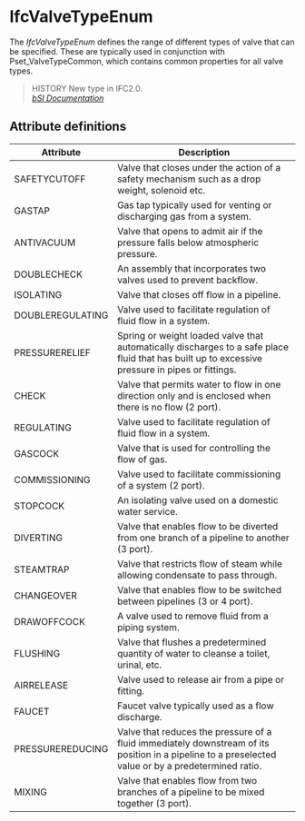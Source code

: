 IfcValveTypeEnum
================
The _IfcValveTypeEnum_ defines the range of different types of valve that can
be specified. These are typically used in conjunction with
Pset_ValveTypeCommon, which contains common properties for all valve types.  
  
> HISTORY  New type in IFC2.0.  
[ _bSI
Documentation_](https://standards.buildingsmart.org/IFC/DEV/IFC4_2/FINAL/HTML/schema/ifchvacdomain/lexical/ifcvalvetypeenum.htm)


Attribute definitions
---------------------
| Attribute        | Description                                                                                                                                         |
|------------------|-----------------------------------------------------------------------------------------------------------------------------------------------------|
| SAFETYCUTOFF     | Valve that closes under the action of a safety mechanism such as a drop weight, solenoid etc.                                                       |
| GASTAP           | Gas tap typically used for venting or discharging gas from a system.                                                                                |
| ANTIVACUUM       | Valve that opens to admit air if the pressure falls below atmospheric pressure.                                                                     |
| DOUBLECHECK      | An assembly that incorporates two valves used to prevent backflow.                                                                                  |
| ISOLATING        | Valve that closes off flow in a pipeline.                                                                                                           |
| DOUBLEREGULATING | Valve used to facilitate regulation of fluid flow in a system.                                                                                      |
| PRESSURERELIEF   | Spring or weight loaded valve that automatically discharges to a safe place fluid that has built up to excessive pressure in pipes or fittings.     |
| CHECK            | Valve that permits water to flow in one direction only and is enclosed when there is no flow (2 port).                                              |
| REGULATING       | Valve used to facilitate regulation of fluid flow in a system.                                                                                      |
| GASCOCK          | Valve that is used for controlling the flow of gas.                                                                                                 |
| COMMISSIONING    | Valve used to facilitate commissioning of a system (2 port).                                                                                        |
| STOPCOCK         | An isolating valve used on a domestic water service.                                                                                                |
| DIVERTING        | Valve that enables flow to be diverted from one branch of a pipeline to another (3 port).                                                           |
| STEAMTRAP        | Valve that restricts flow of steam while allowing condensate to pass through.                                                                       |
| CHANGEOVER       | Valve that enables flow to be switched between pipelines (3 or 4 port).                                                                             |
| DRAWOFFCOCK      | A valve used to remove fluid from a piping system.                                                                                                  |
| FLUSHING         | Valve that flushes a predetermined quantity of water to cleanse a toilet, urinal, etc.                                                              |
| AIRRELEASE       | Valve used to release air from a pipe or fitting.                                                                                                   |
| FAUCET           | Faucet valve typically used as a flow discharge.                                                                                                    |
| PRESSUREREDUCING | Valve that reduces the pressure of a fluid immediately downstream of its position in a pipeline to a preselected value or by a predetermined ratio. |
| MIXING           | Valve that enables flow from two branches of a pipeline to be mixed together (3 port).                                                              |

